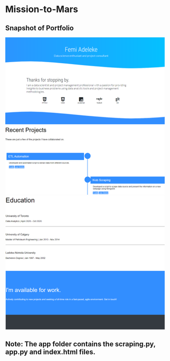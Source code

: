 # Mission-to-Mars
## Snapshot of Portfolio
![](https://github.com/femolyn1/Mission-to-Mars/blob/master/Portfolio/Portfolio_1.PNG)
![](https://github.com/femolyn1/Mission-to-Mars/blob/master/Portfolio/Portfolio_2.PNG)
![](https://github.com/femolyn1/Mission-to-Mars/blob/master/Portfolio/Portfolio_3.PNG)
![](https://github.com/femolyn1/Mission-to-Mars/blob/master/Portfolio/Portfolio_4.PNG)

## Note: The app folder contains the scraping.py, app.py and index.html files. 


